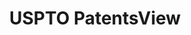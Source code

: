 ---
layout: default
bigquery: https://console.cloud.google.com/bigquery?p=patents-public-data&d=patentsview&page=dataset
citation: Attribution should be given to PatentsView for use, distribution, or derivative
  works.
code: https://github.com/CSSIP-AIR/PatentsView-Code-Snippets/
contributors: USPTO
cost: None
description: 'PatentsView includes US patent data including raw data (summaries, applications,
  pregrant applications), disambugations of inventors and assignees, and inventor
  gender estimates.  Also foreign priority data, # of figures and sheets, and government
  interest statements.'
documentation: https://patentsview.org/query/builder-faqs
last_edit: 04/07/2022, 22:43:29
location: https://patentsview.org/
maintained_by: USPTO
record_creation_timestamp: 12/2/2020 17:20:46
schema_fields:
- ipc_class
- county
- rel_id
- section_id
- disclaimer_date
- length
- assignee_id
- type
- doctype
- reldocno
- subclass
- disamb_inventor_id_20190820
- role
- name
- disamb_assignee_id_20181127
- disamb_inventor_id_20190312
- action_date
- category
- series_code
- city
- male
- disamb_inventor_id_20171003
- field_title
- disamb_inventor_id_20191008
- num_claims
- disamb_assignee_id_20190312
- term_grant
- filename
- disamb_inventor_id_20181127
- symbol_position
- applicant_type
- disamb_assignee_id_20191008
- country_transformed
- sequence
- designation
- state
- application_id
- lapse_of_patent
- subsection_id
- level_one
- id
- gi_statement
- doc_type
- classification_level
- status
- withdrawn
- contract_award_number
- county_fips
- text
- level_three
- rawassignee_id
- classification_value
- classification_data_source
- latin_name
- sector_title
- organization
- dependent
- subgroup_id
- disamb_inventor_id_20180528
- rawinventor_id
- term_disclaimer
- disamb_assignee_id_20200331
- num_sheets
- disamb_assignee_id_20200630
- disamb_inventor_id_20191231
- organization_id
- subclass_id
- num
- disamb_inventor_id_20200929
- disamb_inventor_id_20201229
- _371_date
- _102_date
- kind
- section
- disamb_assignee_id_20191231
- latlong
- disamb_assignee_id_20200929
- disamb_inventor_id_20171226
- publication_number
- disamb_inventor_id_20170307
- relkind
- subgroup
- inventor_id
- disamb_inventor_id_20200630
- number
- latitude
- title
- state_fips
- lawyer_id
- longitude
- exemplary
- f371_date
- f102_date
- citation_id
- main_group
- mainclass_id
- group_id
- term_extension
- disamb_assignee_id_20190820
- name_first
- rawlocation_id
- location_id
- uuid
- male_flag
- disamb_inventor_id_20170808
- fname
- name_last
- lname
- attribution_status
- disamb_inventor_id_20200331
- field_id
- level_two
- classification_status
- variety
- date
- group
- category_id
- rule_47
- ipc_version_indicator
- num_figures
- deceased
- abstract
- subcategory_id
- patent_id
- country
shortname: patentsview
tags:
- disambiguation
- United States
- gender
terms_of_use: Creative Commons Attribution 4.0 International License.
timeframe: 1963-1999
title: USPTO PatentsView
uuid: cf1780b1-e265-4e49-8d1d-83b9cfe0fd9a
---